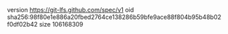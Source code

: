 version https://git-lfs.github.com/spec/v1
oid sha256:98f80e1e886a20fbed2764ce138286b59bfe9ace88f804b95b48b02f0df02b42
size 106168309
